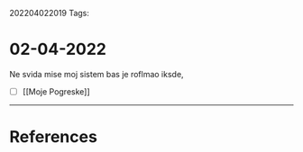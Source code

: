 202204022019
Tags: 

# 02-04-2022
Ne svida mise moj sistem bas je roflmao iksde,
- [ ] [[Moje Pogreske]]
---
# References